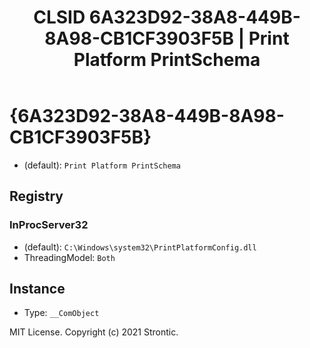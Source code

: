 ﻿---
title: "CLSID 6A323D92-38A8-449B-8A98-CB1CF3903F5B | Print Platform PrintSchema"
excerpt: What is COM-Object CLSID 6A323D92-38A8-449B-8A98-CB1CF3903F5B?
---

# {6A323D92-38A8-449B-8A98-CB1CF3903F5B}

* (default): `Print Platform PrintSchema`

## Registry


### InProcServer32

* (default): `C:\Windows\system32\PrintPlatformConfig.dll`
* ThreadingModel: `Both`

## Instance

* Type: `__ComObject`

MIT License. Copyright (c) 2021 Strontic.



